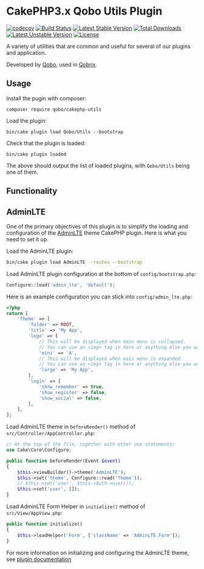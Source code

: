 CakePHP3.x Qobo Utils Plugin
=======================

[![codecov](https://codecov.io/gh/QoboLtd/cakephp-utils/branch/master/graph/badge.svg)](https://codecov.io/gh/QoboLtd/cakephp-utils)
[![Build Status](https://travis-ci.org/QoboLtd/cakephp-utils.svg?branch=master)](https://travis-ci.org/QoboLtd/cakephp-utils)
[![Latest Stable Version](https://poser.pugx.org/qobo/cakephp-utils/v/stable)](https://packagist.org/packages/qobo/cakephp-csv-migrations)
[![Total Downloads](https://poser.pugx.org/qobo/cakephp-utils/downloads)](https://packagist.org/packages/qobo/cakephp-csv-migrations)
[![Latest Unstable Version](https://poser.pugx.org/qobo/cakephp-utils/v/unstable)](https://packagist.org/packages/qobo/cakephp-csv-migrations)
[![License](https://poser.pugx.org/qobo/cakephp-utils/license)](https://packagist.org/packages/qobo/cakephp-csv-migrations)

A variety of utilities that are common and useful for several of our plugins and application.

Developed by [Qobo](https://www.qobo.biz), used in [Qobrix](https://qobrix.com).

Usage
-----

Install the pugin with composer:

```
composer require qobo/cakephp-utils
```

Load the plugin:

```
bin/cake plugin load Qobo/Utils --bootstrap
```

Check that the plugin is loaded:

```
bin/cake plugin loaded
```

The above should output the list of loaded plugins, with `Qobo/Utils` being
one of them.

Functionality
-------------

## AdminLTE

One of the primary objectives of this plugin is to simplify the loading
and configuration of the [AdminLTE](https://github.com/maiconpinto/cakephp-adminlte-theme)
theme CakePHP plugin.  Here is what you need to set it up.

Load the AdminLTE plugin:

```bash
bin/cake plugin load AdminLTE --routes --bootstrap
```

Load AdminLTE plugin configuration at the bottom of `config/bootstrap.php`:

```php
Configure::load('admin_lte', 'default');
```

Here is an example configuration you can stick into `config/admin_lte.php`:

```php
<?php
return [
    'Theme' => [
        'folder' => ROOT,
        'title' => 'My App',
        'logo' => [
            // This will be displayed when main menu is collapsed.
            // You can use an <img> tag in here or anything else you want.
            'mini' => 'A',
            // This will be displayed when main menu is expanded.
            // You can use an <img> tag in here or anything else you want.
            'large' => 'My App',
        ],
        'login' => [
            'show_remember' => true,
            'show_register' => false,
            'show_social' => false,
        ],
    ],
];
```

Load AdminLTE theme in `beforeRender()` method of `src/Controller/AppController.php`:

```php
// At the top of the file, together with other use statements:
use Cake\Core\Configure;

public function beforeRender(Event $event)
{
    $this->viewBuilder()->theme('AdminLTE');
    $this->set('theme', Configure::read('Theme'));
    // $this->set('user', $this->Auth->user());
    $this->set('user', []);
}
```

Load AdminLTE Form Helper in `initialize()` method of `src/View/AppView.php`:

```php
public function initialize()
{
    $this->loadHelper('Form', ['className' => 'AdminLTE.Form']);
}
```

For more information on initializing and configuring the AdminLTE theme,
see [plugin documentation](https://github.com/maiconpinto/cakephp-adminlte-theme)

